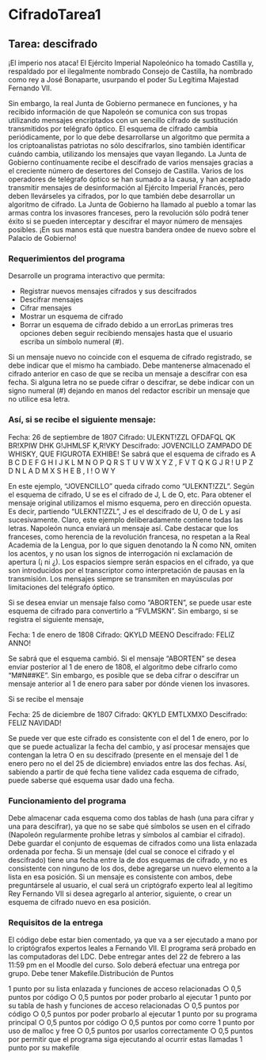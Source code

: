 # CifradoTarea1

## Tarea: descifrado

¡El imperio nos ataca! El Ejército Imperial Napoleónico ha tomado Castilla y, respaldado por el
ilegalmente nombrado Consejo de Castilla, ha nombrado como rey a José Bonaparte,
usurpando el poder Su Legítima Majestad Fernando VII.

Sin embargo, la real Junta de Gobierno permanece en funciones, y ha recibido información de
que Napoleón se comunica con sus tropas utilizando mensajes encriptados con un sencillo
cifrado de sustitución transmitidos por telégrafo óptico. El esquema de cifrado cambia
periódicamente, por lo que debe desarrollarse un algoritmo que permita a los criptoanalistas
patriotas no sólo descifrarlos, sino también identificar cuándo cambia, utilizando los mensajes
que vayan llegando. La Junta de Gobierno contínuamente recibe el descifrado de varios
mensajes gracias a el creciente número de desertores del Consejo de Castilla.
Varios de los operadores de telégrafo óptico se han sumado a la causa, y han aceptado
transmitir mensajes de desinformación al Ejército Imperial Francés, pero deben llevárseles ya
cifrados, por lo que también debe desarrollar un algoritmo de cifrado.
La Junta de Gobierno ha llamado al pueblo a tomar las armas contra los invasores franceses,
pero la revolución sólo podrá tener éxito si se pueden interceptar y descifrar el mayor número
de mensajes posibles. ¡En sus manos está que nuestra bandera ondee de nuevo sobre el
Palacio de Gobierno!


### Requerimientos del programa

Desarrolle un programa interactivo que permita:

- Registrar nuevos mensajes cifrados y sus descifrados
- Descifrar mensajes
- Cifrar mensajes
- Mostrar un esquema de cifrado
- Borrar un esquema de cifrado debido a un errorLas primeras tres opciones deben seguir recibiendo mensajes hasta que el usuario escriba un símbolo numeral (#).

Si un mensaje nuevo no coincide con el esquema de cifrado registrado, se debe indicar que el
mismo ha cambiado. Debe mantenerse almacenado el cifrado anterior en caso de que se
reciba un mensaje a descifrar con esa fecha. Si alguna letra no se puede cifrar o descifrar, se
debe indicar con un signo numeral (#) dejando en manos del redactor escribir un mensaje que
no utilice esa letra.

### Así, si se recibe el siguiente mensaje:


Fecha:
26 de septiembre de 1807
Cifrado:
ULEKNT!ZZL OFDAFQL QK BR!XPIW DHK G!JHMLSF K,R!VKY
Descifrado: JOVENCILLO ZAMPADO DE WHISKY, QUE FIGUROTA EXHIBE!
Se sabrá que el esquema de cifrado es
A B C D E F G H I J K L M N O P Q R S T U V W X Y Z ,
F V T Q K G J R ! U P Z D N L A D M X S H E B ,
I
!
O W Y


En este ejemplo, “JOVENCILLO” queda cifrado como “ULEKNT!ZZL”. Según el esquema de
cifrado, U se es el cifrado de J, L de O, etc. Para obtener el mensaje original utilizamos el
mismo esquema, pero en dirección opuesta. Es decir, partiendo “ULEKNT!ZZL”, J es el
descifrado de U, O de L y así sucesivamente. Claro, este ejemplo deliberadamente contiene
todas las letras. Napoleón nunca enviará un mensaje así.
Cabe destacar que los franceses, como herencia de la revolución francesa, no respetan a la
Real Academia de la Lengua, por lo que siguen denotando la Ñ como NN, omiten los acentos, y
no usan los signos de interrogación ni exclamación de apertura (¡ ni ¿). Los espacios siempre
serán espacios en el cifrado, ya que son introducidos por el transcriptor como interpretación de
pausas en la transmisión. Los mensajes siempre se transmiten en mayúsculas por limitaciones
del telégrafo óptico.


Si se desea enviar un mensaje falso como “ABORTEN”, se puede usar este esquema de
cifrado para convertirlo a “FVLMSKN”.
Sin embargo, si se registra el siguiente mensaje,


Fecha:
1 de enero de 1808
Cifrado:
QKYLD MEENO
Descifrado: FELIZ ANNO!


Se sabrá que el esquema cambió. Si el mensaje “ABORTEN” se desea enviar posterior al 1 de
enero de 1808, el algoritmo debe cifrarlo como “M#N##KE”. Sin embargo, es posible que se
deba cifrar o descifrar un mensaje anterior al 1 de enero para saber por dónde vienen los
invasores.


Si se recibe el mensaje

Fecha:
25 de diciembre de 1807
Cifrado:
QKYLD EMTLXMXO
Descifrado: FELIZ NAVIDAD!


Se puede ver que este cifrado es consistente con el del 1 de enero, por lo que se puede
actualizar la fecha del cambio, y así procesar mensajes que contengan la letra O en su
descifrado (presente en el mensaje del 1 de enero pero no el del 25 de diciembre) enviados
entre las dos fechas. Así, sabiendo a partir de qué fecha tiene validez cada esquema de
cifrado, puede saberse qué esquema usar dado una fecha.


### Funcionamiento del programa

Debe almacenar cada esquema como dos tablas de hash (una para cifrar y una para descifrar),
ya que no se sabe qué símbolos se usen en el cifrado (Napoleón regularmente prohíbe letras y
símbolos al cambiar el cifrado). Debe guardar el conjunto de esquemas de cifrados como una
lista enlazada ordenada por fecha. Si un mensaje (del cual se conoce el cifrado y el descifrado)
tiene una fecha entre la de dos esquemas de cifrado, y no es consistente con ninguno de los
dos, debe agregarse un nuevo elemento a la lista en esa posición. Si un mensaje es
consistente con ambos, debe preguntársele al usuario, el cual será un criptógrafo experto leal
al legítimo Rey Fernando VII si desea agregarlo al anterior, siguiente, o crear un esquema de
cifrado nuevo en esa posición.

### Requisitos de la entrega
El código debe estar bien comentado, ya que va a ser ejecutado a mano por lo criptógrafos
expertos leales a Fernando VII.
El programa será probado en las computadoras del LDC.
Debe entregar antes del 22 de febrero a las 11:59 pm en el Moodle del curso. Solo deberá
efectuar una entrega por grupo.
Debe tener Makefile.Distribución de Puntos

1 punto por su lista enlazada y funciones de acceso relacionadas
○ 0,5 puntos por código
○ 0,5 puntos por poder probarlo al ejecutar
1 punto por su tabla de hash y funciones de acceso relacionadas
○ 0,5 puntos por código
○ 0,5 puntos por poder probarlo al ejecutar
1 punto por su programa principal
○ 0,5 puntos por código
○ 0,5 puntos por como corre
1 punto por uso de malloc y free
○ 0,5 puntos por usarlos correctamente
○ 0,5 puntos por permitir que el programa siga ejecutando al ocurrir estas llamadas
1 punto por su makefile
